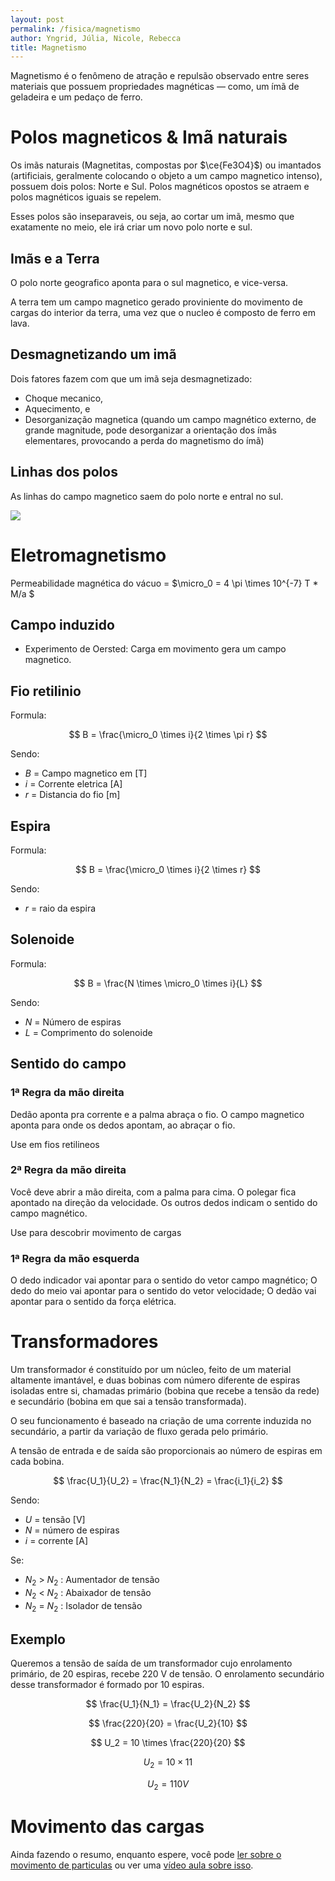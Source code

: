 ```yaml
---
layout: post
permalink: /fisica/magnetismo
author: Yngrid, Júlia, Nicole, Rebecca
title: Magnetismo
---
```


Magnetismo é o fenômeno de atração e repulsão observado entre seres materiais que possuem propriedades magnéticas — como, um ímã de geladeira e um pedaço de ferro.

# Polos magneticos & Imã naturais
Os imãs naturais (Magnetitas, compostas por $\ce{Fe3O4}$) ou imantados (artificiais, geralmente colocando o objeto a um campo magnetico intenso), possuem dois polos: Norte e Sul. Polos magnéticos opostos se atraem e polos magnéticos iguais se repelem. 

Esses polos são inseparaveis, ou seja, ao cortar um imã, mesmo que exatamente no meio, ele irá criar um novo polo norte e sul.

## Imãs e a Terra

O polo norte geografico aponta para o sul magnetico, e vice-versa.

A terra tem um campo magnetico gerado proviniente do movimento de cargas do interior da terra, uma vez que o nucleo é composto de ferro em lava.


## Desmagnetizando um imã
Dois fatores fazem com que um imã seja desmagnetizado:
- Choque mecanico, 
- Aquecimento, e
- Desorganização magnetica (quando um campo magnético externo, de grande magnitude, pode desorganizar a orientação dos ímãs elementares, provocando a perda do magnetismo do ímã)

## Linhas dos polos
As linhas do campo magnetico saem do polo norte e entral no sul.

![](https://s3.static.brasilescola.uol.com.br/img/2019/12/linhas-de-inducao.jpg)

# Eletromagnetismo
Permeabilidade magnética do vácuo = $\micro_0 = 4 \pi \times 10^{-7} T * M/a $
## Campo induzido
- Experimento de Oersted: Carga em movimento gera um campo magnetico.

## Fio retilinio
Formula:

$$ B = \frac{\micro_0 \times i}{2 \times \pi r} $$

Sendo:
- $B$ = Campo magnetico em [T]
- $i$ = Corrente eletrica [A]
- $r$ = Distancia do fio [m]

## Espira
Formula:

$$ B = \frac{\micro_0 \times i}{2 \times r} $$

Sendo:
- $r$ = raio da espira

## Solenoide
Formula: 

$$ B = \frac{N \times \micro_0 \times i}{L} $$

Sendo:
- $N$ = Número de espiras
- $L$ = Comprimento do solenoide

## Sentido do campo
### 1ª Regra da mão direita
Dedão aponta pra corrente e a palma abraça o fio. O campo magnetico aponta para onde os dedos apontam, ao abraçar o fio.

Use em fios retilineos
### 2ª Regra da mão direita
Você deve abrir a mão direita, com a palma para cima. O polegar fica apontado na direção da velocidade. Os outros dedos indicam o sentido do campo magnético.

Use para descobrir movimento de cargas

### 1ª Regra da mão esquerda
O dedo indicador vai apontar para o sentido do vetor campo magnético; O dedo do meio vai apontar para o sentido do vetor velocidade; O dedão vai apontar para o sentido da força elétrica.

# Transformadores
Um transformador é constituído por um núcleo, feito de um material altamente imantável, e duas bobinas com número diferente de espiras isoladas entre si, chamadas primário (bobina que recebe a tensão da rede) e secundário (bobina em que sai a tensão transformada).

O seu funcionamento é baseado na criação de uma corrente induzida no secundário, a partir da variação de fluxo gerada pelo primário.

A tensão de entrada e de saída são proporcionais ao número de espiras em cada bobina. 

$$ \frac{U_1}{U_2} = \frac{N_1}{N_2} = \frac{i_1}{i_2} $$

Sendo: 
- $U$ = tensão [V]
- $N$ = número de espiras
- $i$ = corrente [A]

Se:
- $N_2$ > $N_2$ : Aumentador de tensão
- $N_2$ < $N_2$ : Abaixador de tensão
- $N_2$ = $N_2$ : Isolador de tensão

## Exemplo
Queremos a tensão de saída de um transformador cujo enrolamento primário, de 20 espiras, recebe 220 V de tensão. O enrolamento secundário desse transformador é formado por 10 espiras.

$$ \frac{U_1}{N_1} = \frac{U_2}{N_2} $$

$$ \frac{220}{20} = \frac{U_2}{10} $$

$$ U_2 = 10 \times \frac{220}{20} $$

$$ U_2 = 10 \times 11 $$

$$ U_2 = 110V $$

# Movimento das cargas
Ainda fazendo o resumo, enquanto espere, você pode [ler sobre o movimento de particulas](https://www.preparaenem.com/fisica/movimento-carga-no-campo-magnetico.htm) ou ver uma [vídeo aula sobre isso](https://www.youtube.com/watch?v=h43wrE-CWM4).


